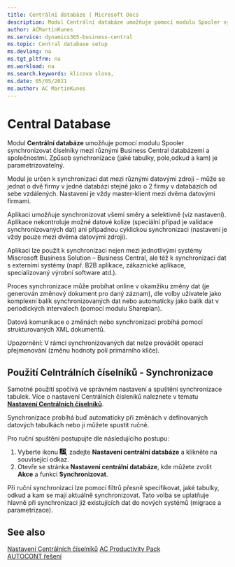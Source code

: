 ```yaml
---
title: Centrální databáze | Microsoft Docs
description: Modul Centrální databáze umožňuje pomocí modulu Spooler synchronizovat číselníky mezi různými Business Cental databázemi a společnostmi. Způsob synchronizace (jaké tabulky, pole odkud a kam) je v Business Central parametrizovatelný.
author: ACMartinKunes
ms.service: dynamics365-business-central
ms.topic: Central database setup
ms.devlang: na
ms.tgt_pltfrm: na
ms.workload: na
ms.search.keywords: klicova slova, 
ms.date: 05/05/2021
ms.author: AC MartinKunes
---
```

# Central Database

Modul **Centrální databáze** umožňuje pomocí modulu Spooler synchronizovat číselníky mezi různými Business Central databázemi a společnostmi. Způsob synchronizace (jaké tabulky, pole,odkud a kam) je parametrizovatelný.

Modul je určen k synchronizaci dat mezi různými datovými zdroji – může se jednat o dvě firmy v jedné databázi stejně jako o 2 firmy v databázích od sebe vzdálených. Nastavení je vždy master-klient mezi dvěma datovými firmami.

Aplikaci umožňuje synchronizovat všemi směry a selektivně (viz nastavení). Aplikace nekontroluje možné datové kolize (speciální případ je validace synchronizovaných dat) ani případnou cyklickou synchronizaci (nastavení je vždy pouze mezi dvěma datovými zdroji).

Aplikaci lze použít k synchronizaci nejen mezi jednotlivými systémy Miscrosoft Business Solution – Business Central, ale též k synchronizaci dat s externími systémy (např. B2B aplikace, zákaznické aplikace, specializovaný výrobní software atd.).

Proces synchronizace může probíhat online v okamžiku změny dat (je generován změnový dokument pro daný záznam), dle volby uživatele jako komplexní balík synchronizovaných dat nebo automaticky jako balík dat v periodických intervalech (pomocí modulu Shareplan).

Datová komunikace o změnách nebo synchronizaci probíhá pomocí strukturovaných XML dokumentů.

Upozornění: V rámci synchronizovaných dat nelze provádět operaci přejmenování (změnu hodnoty
polí primárního klíče).

## Použití Celntrálních číselníků - Synchronizace

Samotné použití spočívá ve správném nastavení a spuštění synchronizace tabulek. Více o nastavení Centrálních čísleníků naleznete v tématu **[Nastavení Centrálních číselníků](ac-centraldatabase-setup.md)**.

Synchronizace probíhá buď automaticky při změnách v definovaných datových tabulkách nebo ji můžete spustit ručně.

Pro ruční spuštění postupujte dle následujícího postupu:
1. Vyberte ikonu ![Žárovky, která otevře funkci Řekněte mi](media/ui-search/search_small.png "Řekněte mi, co chcete dělat"), zadejte **Nastavení centrální databáze** a klikněte na související odkaz.
1. Otevře se stránka **Nastavení centrální databáze**, kde můžete zvolit **Akce** a funkci **Synchronizovat**.

Při ruční synchronizaci lze pomocí filtrů přesně specifikovat, jaké tabulky, odkud a kam se mají aktuálně synchronizovat. Tato volba se uplatňuje hlavně při synchronizaci již existujících dat do nových systémů (migrace a parametrizace).

## See also
[Nastavení Centrálních číselníků](ac-centraldatabase-setup.md)
[AC Productivity Pack](ac-productivity-pack.md)  
[AUTOCONT řešení](../index.md)